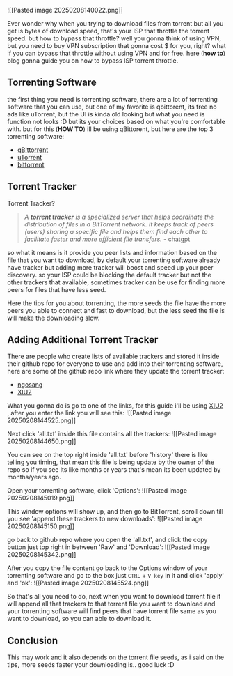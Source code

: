 ![[Pasted image 20250208140022.png]]

Ever wonder why when you trying to download files from torrent but all you get is bytes of download speed, that's your ISP that throttle the torrent speed. but how to bypass that throttle? well you gonna think of using VPN, but you need to buy VPN subscription that gonna cost $ for you, right? what if you can bypass that throttle without using VPN and for free. here (**how to**) blog gonna guide you on how to bypass ISP torrent throttle.

## Torrenting Software
the first thing you need is torrenting software, there are a lot of torrenting software that you can use, but one of my favorite is qbittorent, its free no ads like uTorrent, but the UI is kinda old looking but what you need is function not looks :D but its your choices based on what you're comfortable with. but for this (**HOW TO**) ill be using qBittorent, but here are the top 3 torrenting software:
- [qBittorrent](https://www.qbittorrent.org/)
- [uTorrent](https://www.utorrent.com/)
- [bittorrent](https://www.bittorrent.com/)

## Torrent Tracker
Torrent Tracker? 
> *A **torrent tracker** is a specialized server that helps coordinate the distribution of files in a BitTorrent network. It keeps track of peers (users) sharing a specific file and helps them find each other to facilitate faster and more efficient file transfers.* - chatgpt

so what it means is it provide you peer lists and information based on the file that you want to download, by default your torrenting software already have tracker but adding more tracker will boost and speed up your peer discovery. so your ISP could be blocking the default tracker but not the other trackers that available, sometimes tracker can be use for finding more peers for files that have less seed.

Here the tips for you about torrenting, the more seeds the file have the more peers you able to connect and fast to download, but the less seed the file is will make the downloading slow.

## Adding Additional Torrent Tracker
There are people who create lists of available trackers and stored it inside their github repo for everyone to use and add into their torrenting software, here are some of the github repo link where they update the torrent tracker:
- [ngosang](https://github.com/ngosang/trackerslist)
- [XIU2](https://github.com/XIU2/TrackersListCollection)

What you gonna do is go to one of the links, for this guide i'll be using [XIU2](https://github.com/XIU2/TrackersListCollection) , after you enter the link you will see this:
![[Pasted image 20250208144525.png]]

Next click 'all.txt' inside this file contains all the trackers:
![[Pasted image 20250208144650.png]]

You can see on the top right inside 'all.txt' before 'history' there is like telling you timing, that mean this file is being update by the owner of the repo so if you see its like months or years that's mean its been updated by months/years ago.

Open your torrenting software, click 'Options':
![[Pasted image 20250208145019.png]]

This window options will show up, and then go to BitTorrent, scroll down till you see 'append these trackers to new downloads':
![[Pasted image 20250208145150.png]]

go back to github repo where you open the 'all.txt', and click the copy button just top right in between 'Raw' and 'Download':
![[Pasted image 20250208145342.png]]

After you copy the file content go back to the Options window of your torrenting software and go to the box just `CTRL` + `V key` in it and click 'apply' and 'ok':
![[Pasted image 20250208145524.png]]

So that's all you need to do, next when you want to download torrent file it will append all that trackers to that torrent file you want to download and your torrenting software will find peers that have torrent file same as you want to download, so you can able to download it.

## Conclusion
This may work and it also depends on the torrent file seeds, as i said on the tips, more seeds faster your downloading is.. good luck :D